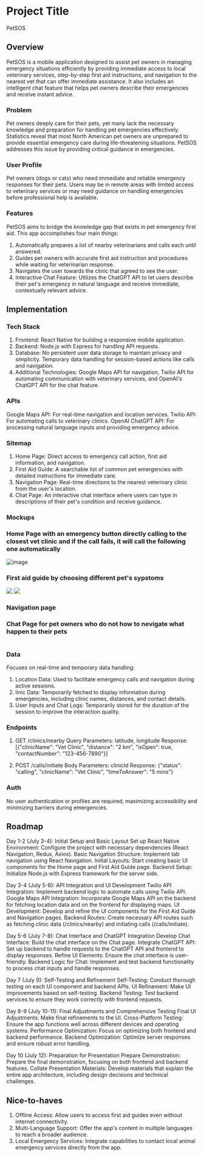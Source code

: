 # Project Title

PetSOS

## Overview

PetSOS is a mobile application designed to assist pet owners in managing emergency situations efficiently by providing immediate access to local veterinary services, step-by-step first aid instructions, and navigation to the nearest vet that can offer immediate assistance. It also includes an intelligent chat feature that helps pet owners describe their emergencies and receive instant advice.

### Problem

Pet owners deeply care for their pets, yet many lack the necessary knowledge and preparation for handling pet emergencies effectively. Statistics reveal that most North American pet owners are unprepared to provide essential emergency care during life-threatening situations. PetSOS addresses this issue by providing critical guidance in emergencies.

### User Profile

Pet owners (dogs or cats) who need immediate and reliable emergency responses for their pets. Users may be in remote areas with limited access to veterinary services or may need guidance on handling emergencies before professional help is available.

### Features

PetSOS aims to bridge the knowledge gap that exists in pet emergency first aid. This app accomplishes four main things:

1. Automatically prepares a list of nearby veterinarians and calls each until answered.
2. Guides pet owners with accurate first aid instruction and procedures while waiting for veterinarian response.
3. Navigates the user towards the clinic that agreed to see the user.
4. Interactive Chat Feature: Utilizes the ChatGPT API to let users describe their pet's emergency in natural language and receive immediate, contextually relevant advice.

## Implementation

### Tech Stack

1. Frontend: React Native for building a responsive mobile application.
2. Backend: Node.js with Express for handling API requests.
3. Database: No persistent user data storage to maintain privacy and simplicity. Temporary data handling for session-based actions like calls and navigation.
4. Additional Technologies: Google Maps API for navigation, Twilio API for automating communication with veterinary services, and OpenAI's ChatGPT API for the chat feature.

### APIs

Google Maps API: For real-time navigation and location services.
Twilio API: For automating calls to veterinary clinics.
OpenAI ChatGPT API: For processing natural language inputs and providing emergency advice.

### Sitemap

1. Home Page: Direct access to emergency call action, first aid information, and navigation.
2. First Aid Guide: A searchable list of common pet emergencies with detailed instructions for immediate care.
3. Navigation Page: Real-time directions to the nearest veterinary clinic from the user's location.
4. Chat Page: An interactive chat interface where users can type in descriptions of their pet's condition and receive guidance.

### Mockups

### Home Page with an emergency button directly calling to the closest vet clinic and if the call fails, it will call the following one automatically
![image](https://github.com/winnier21/chelsea-hsieh-capstone/assets/169178572/b90e827d-e16e-45f8-92a0-c9350918eafa)

### First aid guide by choosing different pet's sypstoms 
![](phone_mock_up_2.png)
![](phone_mock_up_3.png)
### Navigation page 

### Chat Page for pet owners who do not how to nevigate what happen to their pets
![]()


### Data

Focuses on real-time and temporary data handling:

1. Location Data: Used to facilitate emergency calls and navigation during active sessions.
2. linic Data: Temporarily fetched to display information during emergencies, including clinic names, distances, and contact details.
3. User Inputs and Chat Logs: Temporarily stored for the duration of the session to improve the interaction quality.

### Endpoints

1. GET /clinics/nearby
   Query Parameters: latitude, longitude
   Response: [{"clinicName": "Vet Clinic", "distance": "2 km", "isOpen": true, "contactNumber": "123-456-7890"}]

2. POST /calls/initiate
   Body Parameters: clinicId
   Response: {"status": "calling", "clinicName": "Vet Clinic", "timeToAnswer": "5 mins"}

### Auth

No user authentication or profiles are required, maximizing accessibility and minimizing barriers during emergencies.

## Roadmap

Day 1-2 (July 3-4): Initial Setup and Basic Layout
Set up React Native Environment: Configure the project with necessary dependencies (React Navigation, Redux, Axios).
Basic Navigation Structure: Implement tab navigation using React Navigation.
Initial Layouts: Start creating basic UI components for the Home page and First Aid Guide page.
Backend Setup: Initialize Node.js with Express framework for the server side.

Day 3-4 (July 5-6): API Integration and UI Development
Twilio API Integration: Implement backend logic to automate calls using Twilio API.
Google Maps API Integration: Incorporate Google Maps API on the backend for fetching location data and on the frontend for displaying maps.
UI Development: Develop and refine the UI components for the First Aid Guide and Navigation pages.
Backend Routes: Create necessary API routes such as fetching clinic data (/clinics/nearby) and initiating calls (/calls/initiate).

Day 5-6 (July 7-8): Chat Interface and ChatGPT Integration
Develop Chat Interface: Build the chat interface on the Chat page.
Integrate ChatGPT API: Set up backend to handle requests to the ChatGPT API and frontend to display responses.
Refine UI Elements: Ensure the chat interface is user-friendly.
Backend Logic for Chat: Implement and test backend functionality to process chat inputs and handle responses.

Day 7 (July 9): Self-Testing and Refinement
Self-Testing: Conduct thorough testing on each UI component and backend APIs.
UI Refinement: Make UI improvements based on self-testing.
Backend Testing: Test backend services to ensure they work correctly with frontend requests.

Day 8-9 (July 10-11): Final Adjustments and Comprehensive Testing
Final UI Adjustments: Make final refinements to the UI.
Cross-Platform Testing: Ensure the app functions well across different devices and operating systems.
Performance Optimization: Focus on optimizing both frontend and backend performance.
Backend Optimization: Optimize server responses and ensure robust error handling.

Day 10 (July 12): Preparation for Presentation
Prepare Demonstration: Prepare the final demonstration, focusing on both frontend and backend features.
Collate Presentation Materials: Develop materials that explain the entire app architecture, including design decisions and technical challenges.

## Nice-to-haves

1. Offline Access: Allow users to access first aid guides even without internet connectivity.
2. Multi-Language Support: Offer the app's content in multiple languages to reach a broader audience.
3. Local Emergency Services: Integrate capabilities to contact local animal emergency services directly from the app.
